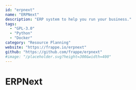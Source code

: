 ```yaml
---
id: "erpnext"
name: "ERPNext"
description: "ERP system to help you run your business."
tags:
  - "GPL-3.0"
  - "Python"
  - "Docker"
category: "Resource Planning"
website: "https://frappe.io/erpnext"
github: "https://github.com/frappe/erpnext"
#image: "/placeholder.svg?height=300&width=400"
---
```


# ERPNext
